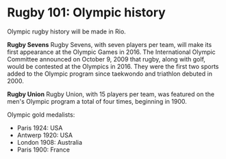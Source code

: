 Rugby 101: Olympic history
==========================

Olympic rugby history will be made in Rio.

**Rugby Sevens**
Rugby Sevens, with seven players per team, will make its first appearance at the Olympic Games in 2016. The International Olympic Committee announced on October 9, 2009 that rugby, along with golf, would be contested at the Olympics in 2016. They were the first two sports added to the Olympic program since taekwondo and triathlon debuted in 2000.

**Rugby Union**
Rugby Union, with 15 players per team, was featured on the men's Olympic program a total of four times, beginning in 1900.

Olympic gold medalists:

-   Paris 1924: USA
-   Antwerp 1920: USA
-   London 1908: Australia
-   Paris 1900: France


